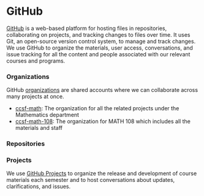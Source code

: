 # GitHub

[GitHub](https://github.com/) is a web-based platform for hosting files in repositories, collaborating on projects, and tracking changes to files over time. It uses Git, an open-source version control system, to manage and track changes. We use GitHub to organize the materials, user access, conversations, and issue tracking for all the content and people associated with our relevant courses and programs. 

### Organizations

GitHub [organizations](https://docs.github.com/en/organizations) are shared accounts where we can collaborate across many projects at once.

- [ccsf-math](https://github.com/orgs/ccsf-math-108): The organization for all the related projects under the Mathematics department
- [ccsf-math-108](https://github.com/orgs/ccsf-math-108): The organization for MATH 108 which includes all the materials and staff

### Repositories

### Projects

We use [GitHub Projects](https://docs.github.com/en/issues/planning-and-tracking-with-projects) to organize the release and development of course materials each semester and to host conversations about updates, clarifications, and issues.